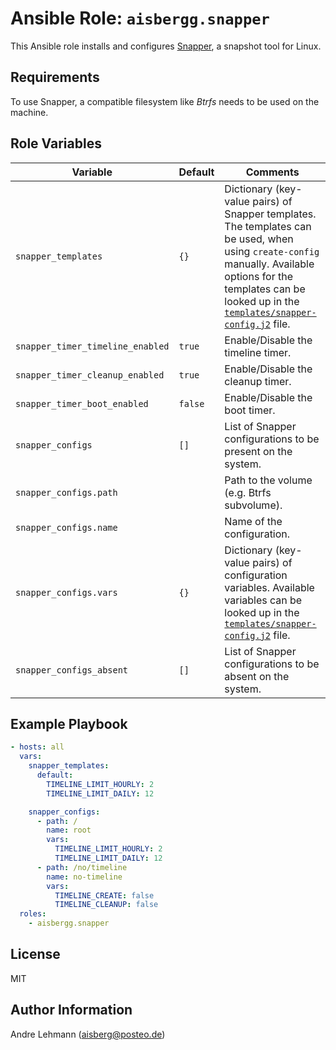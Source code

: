 # Ansible Role: `aisbergg.snapper`

This Ansible role installs and configures [Snapper](http://snapper.io), a snapshot tool for Linux.

## Requirements

To use Snapper, a compatible filesystem like _Btrfs_ needs to be used on the machine.

## Role Variables

| Variable | Default | Comments |
|----------|---------|----------|
| `snapper_templates` | `{}` | Dictionary (key-value pairs) of Snapper templates. The templates can be used, when using `create-config` manually. Available options for the templates can be looked up in the [`templates/snapper-config.j2`](templates/snapper-config.j2) file. |
| `snapper_timer_timeline_enabled` | `true` | Enable/Disable the timeline timer. |
| `snapper_timer_cleanup_enabled` | `true` | Enable/Disable the cleanup timer. |
| `snapper_timer_boot_enabled` | `false` | Enable/Disable the boot timer. |
| `snapper_configs` | `[]` | List of Snapper configurations to be present on the system. |
| `snapper_configs.path` |  | Path to the volume (e.g. Btrfs subvolume). |
| `snapper_configs.name` |  | Name of the configuration. |
| `snapper_configs.vars` | `{}` | Dictionary (key-value pairs) of configuration variables. Available variables can be looked up in the [`templates/snapper-config.j2`](templates/snapper-config.j2) file. |
| `snapper_configs_absent` | `[]` | List of Snapper configurations to be absent on the system. |

## Example Playbook

```yaml
- hosts: all
  vars:
    snapper_templates:
      default:
        TIMELINE_LIMIT_HOURLY: 2
        TIMELINE_LIMIT_DAILY: 12

    snapper_configs:
      - path: /
        name: root
        vars:
          TIMELINE_LIMIT_HOURLY: 2
          TIMELINE_LIMIT_DAILY: 12
      - path: /no/timeline
        name: no-timeline
        vars:
          TIMELINE_CREATE: false
          TIMELINE_CLEANUP: false
  roles:
    - aisbergg.snapper
```

## License

MIT

## Author Information

Andre Lehmann (aisberg@posteo.de)
